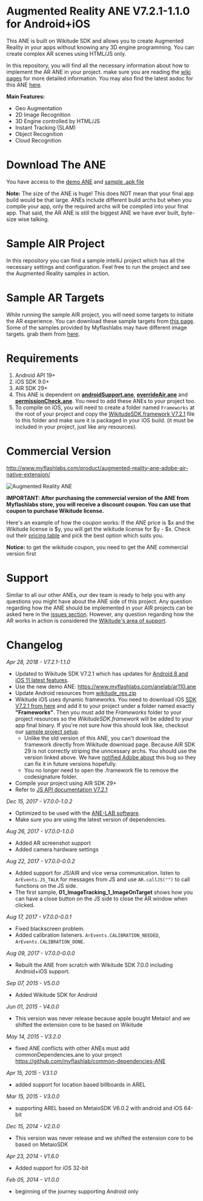 # Augmented Reality ANE V7.2.1-1.1.0 for Android+iOS

This ANE is built on Wikitude SDK and allows you to create Augmented Reality in your apps without knowing any 3D engine programming. You can create complex AR scenes using HTML/JS only.

In this repository, you will find all the necessary information about how to implement the AR ANE in your project. make sure you are reading the [wiki pages](https://github.com/myflashlab/AR-ANE-Samples/wiki) for more detailed information. You may also find the latest asdoc for this ANE [here](http://myflashlab.github.io/asdoc/com/myflashlab/air/extensions/ar/package-detail.html).

**Main Features:**

* Geo Augmentation
* 2D Image Recognition
* 3D Engine controlled by HTML/JS
* Instant Tracking (SLAM)
* Object Recognition
* Cloud Recognition

# Download The ANE

You have access to the [demo ANE](https://www.myflashlabs.com/anelab/ar110.ane) and [sample .apk file](https://drive.google.com/drive/folders/0B7eHG2CEml2TN3B5emFxYlNkQXM?usp=sharing)

**Note:** The size of the ANE is huge! This does NOT mean that your final app build would be that large. ANEs include different build archs but when you compile your app, only the required archs will be compiled into your final app. That said, the AR ANE is still the biggest ANE we have ever built, byte-size wise talking.

# Sample AIR Project

In this repository you can find a sample intelliJ project which has all the necessary settings and configuration. Feel free to run the project and see the Augmented Reality samples in action.

# Sample AR Targets

While running the sample AIR project, you will need some targets to initiate the AR experience. You can download these sample targets from [this page](https://www.wikitude.com/external/doc/documentation/7.2.1/ios/targetimages.html#target-images). Some of the samples provided by Myflashlabs may have different image targets. grab them from [here](https://github.com/myflashlab/AR-ANE-Samples/tree/master/targets).

# Requirements

1. Android API 19+
2. iOS SDK 9.0+
3. AIR SDK 29+
4. This ANE is dependent on **[androidSupport.ane](https://github.com/myflashlab/common-dependencies-ANE/tree/master/androidSupport)**, **[overrideAir.ane](https://github.com/myflashlab/common-dependencies-ANE/tree/master/overridAir)** and **[permissionCheck.ane](https://github.com/myflashlab/PermissionCheck-ANE/tree/master/AIR/lib)**. You need to add these ANEs to your project too.
5. To compile on iOS, you will need to create a folder named ```Frameworks``` at the root of your project and copy the [WikitudeSDK.framework V7.2.1](https://github.com/myflashlab/AR-ANE-Samples/blob/master/Wikitude_iOS_SDK.zip) file to this folder and make sure it is packaged in your iOS build. (it must be included in your project, just like any resources).

# Commercial Version
http://www.myflashlabs.com/product/augmented-reality-ane-adobe-air-native-extension/

![Augmented Reality ANE](https://www.myflashlabs.com/wp-content/uploads/2015/11/product_adobe-air-ane-augmented-reality-595x738.jpg)

**IMPORTANT: After purchasing the commercial version of the ANE from Myflashlabs store, you will receive a discount coupon. You can use that coupon to purchase Wikitude license.**

Here's an example of how the coupon works: If the ANE price is $x and the Wikitude license is $y, you will get the wikitude license for $y - $x. Check out their [pricing table](https://www.wikitude.com/store/) and pick the best option which suits you.

**Notice:** to get the wikitude coupon, you need to get the ANE commercial version first

# Support
Similar to all our other ANEs, our dev team is ready to help you with any questions you might have about the ANE side of this project. Any question regarding how the ANE should be implemented in your AIR projects can be asked here in the [issues section](https://github.com/myflashlab/AR-ANE-Samples/issues). However,  any question regarding how the AR works in action is considered the [Wikitude's area of support](https://support.wikitude.com/support/home).

# Changelog
*Apr 28, 2018 - V7.2.1-1.1.0*
* Updated to Wikitude SDK V7.2.1 which has updates for [Android 8 and iOS 11 latest features](https://www.wikitude.com/blog-sdk-support-ios-11-android-8/).
* Use the new demo ANE: https://www.myflashlabs.com/anelab/ar110.ane
* Update Android resources from [wikitude_res.zip](https://github.com/myflashlab/AR-ANE-Samples/blob/master/wikitude_res.zip)
* Wikitude iOS uses dynamic frameworks. You need to download iOS [SDK V7.2.1 from here](https://github.com/myflashlab/AR-ANE-Samples/blob/master/Wikitude_iOS_SDK.zip) and add it to your project under a folder named exactly **"Frameworks"**. Then you must add the *Frameworks* folder to your project resources so the *WikitudeSDK.framework* will be added to your app final binary. If you're not sure how this should look like, checkout our [sample project setup](https://github.com/myflashlab/AR-ANE-Samples/tree/master/AIR).
  - Unlike the old version of this ANE, you can't download the framework directly from Wikitude download page. Because AIR SDK 29 is not correctly striping the unncessary archs. You should use the version linked above. We have [notified Adobe about](#) this bug so they can fix it in future versions hopefully.
  - You no longer need to open the .framework file to remove the codesignature folder.
* Compile your project using AIR SDK 29+
* Refer to [JS API documentation V7.2.1](https://www.wikitude.com/external/doc/documentation/7.2.1/Reference/JavaScript%20API/index.html)

*Dec 15, 2017 - V7.0.0-1.0.2*
* Optimized to be used with the [ANE-LAB software](https://github.com/myflashlab/ANE-LAB/).
* Make sure you are using the latest version of dependencies.

*Aug 26, 2017 - V7.0.0-1.0.0*
* Added AR screenshot support
* Added camera hardware settings

*Aug 22, 2017 - V7.0.0-0.0.2*
* Added support for JS/AIR and vice versa communication. listen to ```ArEvents.JS_TALK``` for messages from JS and use ```AR.callJS("")``` to call functions on the JS side.
* The first sample, **01_ImageTracking_1_ImageOnTarget** shows how you can have a close button on the JS side to close the AR window when clicked.


*Aug 17, 2017 - V7.0.0-0.0.1*
* Fixed blackscreen problem.
* Added calibration listeners. ```ArEvents.CALIBRATION_NEEDED```, ```ArEvents.CALIBRATION_DONE```.

*Aug 09, 2017 - V7.0.0-0.0.0*
* Rebuilt the ANE from scratch with Wikitude SDK 7.0.0 including Android+iOS support.

*Sep 07, 2015 - V5.0.0*
* Added Wikitude SDK for Android

*Jun 01, 2015 - V4.0.0*
* This version was never release because apple bought Metaio! and we shifted the extension core to be based on Wikitude

*May 14, 2015 - V3.2.0*
* fixed ANE conflicts with other ANEs must add commonDependencies.ane to your project https://github.com/myflashlab/common-dependencies-ANE

*Apr 15, 2015 - V3.1.0*
* added support for location based billboards in AREL

*Mar 15, 2015 - V3.0.0*
* supporting AREL based on MetaioSDK V6.0.2 with android and iOS 64-bit

*Dec 15, 2014 - V2.0.0*
* This version was never release and we shifted the extension core to be based on MetaioSDK

*Apr 23, 2014 - V1.6.0*
* Added support for iOS 32-bit

*Feb 05, 2014 - V1.0.0*
* beginning of the journey supporting Android only
